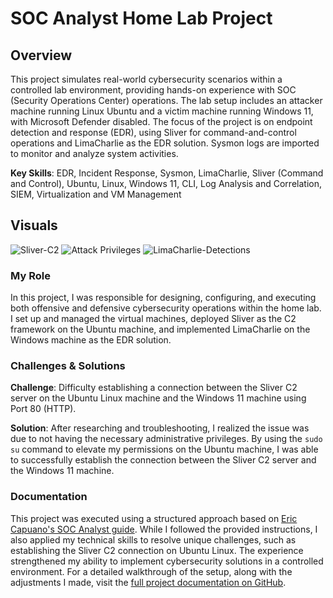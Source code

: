 # SOC Analyst Home Lab Project

## Overview

This project simulates real-world cybersecurity scenarios within a controlled lab environment, providing hands-on experience with SOC (Security Operations Center) operations. The lab setup includes an attacker machine running Linux Ubuntu and a victim machine running Windows 11, with Microsoft Defender disabled. The focus of the project is on endpoint detection and response (EDR), using Sliver for command-and-control operations and LimaCharlie as the EDR solution. Sysmon logs are imported to monitor and analyze system activities.

**Key Skills**: EDR, Incident Response, Sysmon, LimaCharlie, Sliver (Command and Control), Ubuntu, Linux, Windows 11, CLI, Log Analysis and Correlation, SIEM, Virtualization and VM Management

## Visuals

![Sliver-C2](https://github.com/user-attachments/assets/8a48095c-e7fb-401c-b75a-fa29f66640e4)
![Attack Privileges](https://github.com/user-attachments/assets/bfdea9d5-591c-4d09-b0e7-98f013ec8124)
![LimaCharlie-Detections](https://github.com/user-attachments/assets/d4cb0ce6-c667-4a07-b7a7-79fea6f73b1f)

### My Role

In this project, I was responsible for designing, configuring, and executing both offensive and defensive cybersecurity operations within the home lab. I set up and managed the virtual machines, deployed Sliver as the C2 framework on the Ubuntu machine, and implemented LimaCharlie on the Windows machine as the EDR solution.

### Challenges & Solutions

**Challenge**: Difficulty establishing a connection between the Sliver C2 server on the Ubuntu Linux machine and the Windows 11 machine using Port 80 (HTTP).

**Solution**: After researching and troubleshooting, I realized the issue was due to not having the necessary administrative privileges. By using the `sudo su` command to elevate my permissions on the Ubuntu machine, I was able to successfully establish the connection between the Sliver C2 server and the Windows 11 machine.

### Documentation

This project was executed using a structured approach based on [Eric Capuano's SOC Analyst guide](https://blog.ecapuano.com/p/so-you-want-to-be-a-soc-analyst-intro). While I followed the provided instructions, I also applied my technical skills to resolve unique challenges, such as establishing the Sliver C2 connection on Ubuntu Linux. The experience strengthened my ability to implement cybersecurity solutions in a controlled environment. For a detailed walkthrough of the setup, along with the adjustments I made, visit the [full project documentation on GitHub](https://github.com/michaellu0310/SOC-Analyst-Home-Lab).
